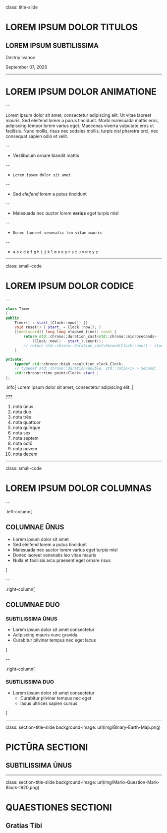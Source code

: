 class: title-slide

# LOREM IPSUM DOLOR TITULOS

## LOREM IPSUM SUBTILISSIMA

Dmitriy Ivanov

September 07, 2020

---

# LOREM IPSUM DOLOR ANIMATIONE

--

Lorem ipsum dolor sit amet, consectetur adipiscing elit. Ut vitae laoreet mauris. Sed eleifend lorem a purus tincidunt. Morbi malesuada mattis eros, adipiscing tempor lorem varius eget. Maecenas viverra vulputate eros ut facilisis. Nunc mollis, risus nec sodales mollis, turpis nisl pharetra orci, nec consequat sapien odio et velit.

--

- Vestibulum ornare blandit mattis

--

- `Lorem ipsum dolor sit amet`

--

- Sed _eleifend_ lorem a putus tincidunt

--

- Malesuada nec *auctor* lorem **varius** eget turpis misl

--

- `Donec laoreet venenatis leo vitae mauris`

--

- `a` `b` `c` `d` `e` `f` `g` `h` `i` `j` `k` `l` `m` `n` `o` `p` `r` `s` `t` `u` `v` `w` `x` `y` `z`

---

class: small-code

# LOREM IPSUM DOLOR CODICE

--

```cpp
class Timer
{
public:
    Timer() : start_(Clock::now()) {}
    void reset() { start_ = Clock::now(); }
    [[nodiscard]] long long elapsed_time() const {
        return std::chrono::duration_cast<std::chrono::microseconds>
            (Clock::now() - start_).count();
        // return std::chrono::duration_cast<Second(Clock::now() - start_).count();
    }

private:
    typedef std::chrono::high_resolution_clock Clock;
    // typedef std::chrono::duration<double, std::ratio<1> > Second;
    std::chrono::time_point<Clock> start_;
};
```

.info[
Lorem ipsum dolor sit amet, consectetur adipiscing elit.
]

???

1. nota ūnus
2. nota duo
3. nota trēs
4. nota quattuor
5. nota quīnque
6. nota sex
7. nota septem
8. nota octō
9. nota novem
10. nota decem

---

class: small-code

# LOREM IPSUM DOLOR COLUMNAS

--

.left-column[
## COLUMNAE ŪNUS

- Lorem ipsum dolor sit amet
- Sed eleifend lorem a putus tincidunt
- Malesuada nec auctor lorem varius eget turpis misl
- Donec laoreet venenatis leo vitae mauris
- Nulla et facilisis arcu praesent eget ornare risus

]

--

.right-column[
## COLUMNAE DUO

### SUBTILISSIMA ŪNUS

- Lorem ipsum dolor sit amet consectetur
- Adipiscing mauris nunc gravida
- Curabitur pilvinar tempus nec eget lacus

]

--

.right-column[

### SUBTILISSIMA DUO

- Lorem ipsum dolor sit amet consectetur
  - Curabitur pilvinar tempus nec eget
  - lacus ultrices sapien cursus

]

---

class: section-title-slide
background-image: url(img/Binary-Earth-Map.png)
<!-- Image source: https://www.iconspng.com/image/64187/binary-earth-map -->

# PICTŪRA SECTIONI

## SUBTILISSIMA ŪNUS

---

class: section-title-slide
background-image: url(img/Mario-Question-Mark-Block-1920.png)
<!-- Image source: https://corvallisfamilymedicine.com/faqs/question-mark-block/ -->

# QUAESTIONES SECTIONI

## Gratias Tibi
